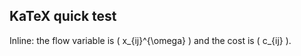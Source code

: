 ## KaTeX quick test

Inline: the flow variable is \( x_{ij}^{\omega} \) and the cost is \( c_{ij} \).

<!-- Block:
$$
\min \sum_{(i,j)\in A} c_{ij}\, x_{ij}^{\omega}
$$

Constraint:
$$
\sum_{j:(i,j)\in A} x_{ij}^{\omega}
- \sum_{j:(j,i)\in A} x_{ji}^{\omega}
= b_{i}^{\omega}
$$ -->
